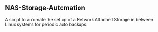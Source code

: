 NAS-Storage-Automation
-----------------------------------------
A script to automate the set up of a Network Attached Storage in between Linux systems for periodic auto backups.
